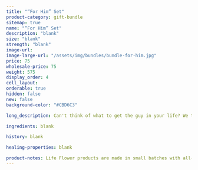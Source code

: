 ```yaml
---
title: "“For Him” Set"
product-category: gift-bundle
sitemap: true
name: "“For Him” Set"
description: "blank"
size: "blank"
strength: "blank"
image-url:
image-large-url: "/assets/img/bundles/bundle-for-him.jpg"
price: 75
wholesale-price: 75
weight: 575
display_order: 4
cell_layout:
orderable: true
hidden: false
new: false
background-color: "#CBD6C3"

long_description: Can't think of what to get the guy in your life? We took the guess work out and formulated this package specifically based on what our male customers enjoy the most. Includes a Sativa bath bomb, Sat Nam Bath Crystals and the Extra Strength Med Stick. Originally priced at $90, discounted to $75!

ingredients: blank

history: blank

healing-properties: blank

product-notes: Life Flower products are made in small batches with all-natural and boutique ingredients. Orders are processed and shipped in 7-10 days.
---
```

